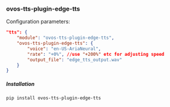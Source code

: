 ### ovos-tts-plugin-edge-tts

Configuration parameters:

```json
"tts": {
    "module": "ovos-tts-plugin-edge-tts",
    "ovos-tts-plugin-edge-tts": {
        "voice": "en-US-AriaNeural",
        "rate": "+0%", //use "+200%" etc for adjusting speed
        "output_file": "edge_tts_output.wav"
    }
}
```

##### Installation

`pip install ovos-tts-plugin-edge-tts`

